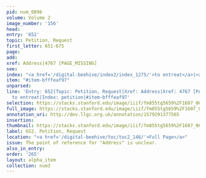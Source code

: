 ```yaml
---
pid: num_0896
volume: Volume 2
image_number: '156'
head: 
entry: '652'
topic: Petition, Request
first_letter: 651-675
page: 
add: 
xref: Address|4767 [PAGE_MISSING]
see: 
index: "<a href='/digital-beehive/index2/index_1275/'>to entreat</a>|<a href='/digital-beehive/index4/index_2974/'>petition</a>"
item: "#item-bfffeaf97"
unparsed: 
line: 'Entry: 652|Topic: Petition, Request|Xref: Address|Xref: 4767 [PAGE_MISSING]|Index:
  to entreat|Index: petition|#item-bfffeaf97'
selection: https://stacks.stanford.edu/image/iiif/fm855tg5659%2F1607_0623/879,3992,2917,1004/full/0/default.jpg
full_image: https://stacks.stanford.edu/image/iiif/fm855tg5659%2F1607_0623/full/full/0/default.jpg
annotation_uri: http://dev.llgc.org.uk/annotation/1579291377565
insertion: 
thumbnail: https://stacks.stanford.edu/image/iiif/fm855tg5659%2F1607_0623/879,3992,600,180/250,/0/default.jpg
label: 652. Petition, Request
location: "<a href='/digital-beehive/toc/toc2_146/'>Full Page</a>"
issue: The point of reference for "Address" is unclear.
also_in_entry: 
order: '265'
layout: alpha_item
collection: num3
---
```

